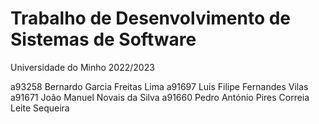 # Trabalho de Desenvolvimento de Sistemas de Software 
Universidade do Minho 2022/2023

a93258 Bernardo Garcia Freitas Lima
a91697 Luis Filipe Fernandes Vilas
a91671 João Manuel Novais da Silva
a91660 Pedro António Pires Correia Leite Sequeira
